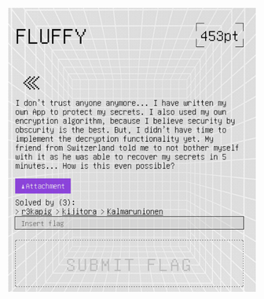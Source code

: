 ![Pasted image 20250629023734.png](../../../../../../../../../../../attachments/Pasted%20image%2020250629023734.png)
